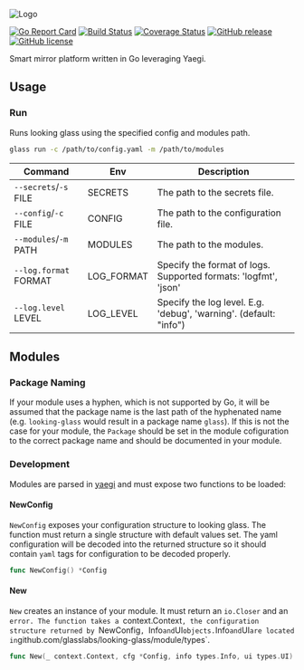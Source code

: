 ![Logo](http://svg.wiersma.co.za/glasslabs/looking-glass)

[![Go Report Card](https://goreportcard.com/badge/github.com/glasslabs/looking-glass)](https://goreportcard.com/report/github.com/glasslabs/looking-glass)
[![Build Status](https://travis-ci.com/glasslabs/looking-glass.svg?branch=master)](https://travis-ci.com/glasslabs/looking-glass)
[![Coverage Status](https://coveralls.io/repos/github/glasslabs/looking-glass/badge.svg?branch=master)](https://coveralls.io/github/glasslabs/looking-glass?branch=master)
[![GitHub release](https://img.shields.io/github/release/glasslabs/looking-glass.svg)](https://github.com/glasslabs/looking-glass/releases)
[![GitHub license](https://img.shields.io/badge/license-MIT-blue.svg)](https://raw.githubusercontent.com/glasslabs/looking-glass/master/LICENSE)

Smart mirror platform written in Go leveraging Yaegi.

## Usage

### Run

Runs looking glass using the specified config and modules path.

```bash
glass run -c /path/to/config.yaml -m /path/to/modules
```

| Command               | Env        | Description                                                       |
|-----------------------|------------|-------------------------------------------------------------------|
|`--secrets`/`-s` FILE  | SECRETS    | The path to the secrets file.                                     |
| `--config`/`-c` FILE  | CONFIG     | The path to the configuration file.                               |
| `--modules`/`-m` PATH | MODULES    | The path to the modules.                                          |
| `--log.format` FORMAT | LOG_FORMAT | Specify the format of logs. Supported formats: 'logfmt', 'json'   |
| `--log.level` LEVEL   | LOG_LEVEL  | Specify the log level. E.g. 'debug', 'warning'. (default: "info") |

## Modules

### Package Naming

If your module uses a hyphen, which is not supported by Go, it will be assumed that the package name is the
last path of the hyphenated name (e.g. `looking-glass` would result in a package name `glass`). If this is not
the case for your module, the `Package` should be set in the module cofiguration to the correct package name and
should be documented in your module.

### Development

Modules are parsed in [yaegi](http://github.com/traefik/yaegi) and must expose two functions to be loaded:

#### NewConfig

`NewConfig` exposes your configuration structure to looking glass. The function must return
a single structure with default values set. The yaml configuration will be decoded into
the returned structure so it should contain `yaml` tags for configuration to be decoded
properly.  

```go
func NewConfig() *Config 
```

#### New

`New` creates an instance of your module. It must return an `io.Closer` and an `error.
The function takes a `context.Context`, the configuration structure returned by `NewConfig`,
`Info` and `UI` objects. `Info` and `UI` are located in `github.com/glasslabs/looking-glass/module/types`.

```go
func New(_ context.Context, cfg *Config, info types.Info, ui types.UI) (io.Closer, error)
```
